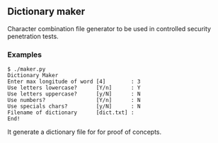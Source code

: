 ## Dictionary maker

Character combination file generator to be used in controlled security penetration tests.


### Examples

```
$ ./maker.py 
Dictionary Maker
Enter max longitude of word [4]        : 3
Use letters lowercase?      [Y/n]      : Y
Use letters uppercase?      [y/N]      : N
Use numbers?                [Y/n]      : N
Use specials chars?         [y/N]      : N
Filename of dictionary      [dict.txt] : 
End!
```

It generate a dictionary file for for proof of concepts.
